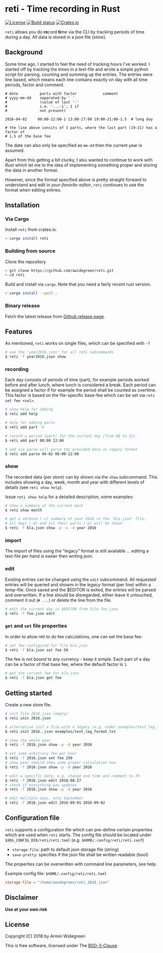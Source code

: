 # reti - Time recording in Rust

[![License](https://img.shields.io/badge/license-BSD--3--Clause-blue)](LICENSE)
[![Build status](https://github.com/awidegreen/reti/workflows/Rust/badge.svg)](https://github.com/awidegreen/reti/actions)
[![Crates.io](https://img.shields.io/crates/v/reti.svg)](https://crates.io/crates/reti)

`reti` allows you do **re**cord **ti**me via the CLI by tracking periods of time
during a day. All data is stored in a json file (*store*).

## Background

Some time ago, I started to feel the need of tracking hours I've worked.
I started off by tracking the times in a text-file and wrote a simple python
script for parsing, counting and summing up the entries. The entries were line
based, which means each line contains exactly on day with all time periods,
factor and comment.

```
# date          parts with factor            comment
# yyyy-mm-dd    separated by ' '
#               (value of last '-'
#               i.e. '...-1', 1 if
#               not present)

2016-04-02     08:00-12:00-1 13:00-17:00 19:00-21:00-1.5  # long day

# the line above consits of 3 parts, where the last part (19-21) has a factor of
# 1.5 of the base fee
```
The date can also only be specified as `mm-dd` then the current year is assumed.

Apart from this getting a bit clunky, I also wanted to continue to work with
*Rust* which let me to the idea of implementing something proper and storing the
data in another format.

However, since the format specified above is pretty straight forward to
understand and edit in *your-favorite-editor*, `reti` continues to use the format
when editing entries.

## Installation

### Via Cargo

Install `reti` from crates.io.

```sh
> cargo install reti
```

### Building from source

Clone the repository

```sh
> git clone https://github.com/awidegreen/reti.git
> cd reti
```
Build and install via `cargo`. Note that you need a fairly recent rust version.

```sh
> cargo install --path .
```

### Binary release

Fetch the latest release from [Github release page](https://github.com/awidegreen/reti/releases).

## Features

As mentioned, `reti` works on single files, which can be specified with `-f`

```sh
# use the 'year2016.json' for all reti subcommands
$ reti -f year2016.json show
```

### recording

Each day consists of periods of time (part), for example periods worked before
and after lunch, where lunch is considered a break. Each period can be assigned
a factor if for example the period shall be counted as overtime. This factor is
based on the file-specific base-fee which can be set via `reti set fee <val>`.

```sh
# show help for adding
$ reti add help

# help for adding parts
$ reti add part -h

# record a period (part) for the current day (from 08 to 12).
$ reti add part 08:00 12:00

# add via parse will parse the provided data as legacy format
$ reti add parse 04-02 08:00-12:00

```

### show

The recorded data (per *store*) can by shown via the `show` subcommand. This
includes showing a day, week, month and year with different levels of details
(see `reti show help`).

Issue `reti show help` for a detailed description, some examples:

```sh
# show a summary of the current mont
$ reti show month

# get a verbose (-v) summary of year 2016 in the 'bla.json' file.
# all days (-d) and all their parts (-p) will be shown
$ reti -f bla.json show -p -v -d year 2016

```

### import

The import of files using the "legacy" format is still available ... editing a
text-file per hand is easier then writing json.

### edit

Existing entries can be changed using the `edit` subcommand. All requested
entries will be queried and showm in the *legacy* format (per line) within a
temp-file.  Once saved and the $EDITOR is exited, the entries will be parsed
and overwritten. If a line should be disregarded, either leave it untouched,
comment it out (`# ...`) or delete the line from the file.

```sh
# edit the current day in $EDITOR from file foo.json
$ reti -f foo.json edit
```

### `get` and `set` file properties

In order to allow reti to do fee calculations, one can set the base fee:

```sh
# set fee configured for file bla.json
$ reti -f bla.json set fee 50
```
The fee is not bound to any currency - keep it simple. Each part of a day can be
a factor of that base fee, where the default factor is `1`.

```sh
# get the current fee for bla.json
$ reti -f bla.json get fee
```
## Getting started

Create a new store file.

```sh
# init file 2016.json (empty)
$ reti init 2016.json

# alternative init a file with a legacy (e.g. under examples/test_leg_format.txt)
$ reti init 2016..json examples/test_leg_format.txt

# show the whole year
$ reti -f 2016.json show -p -d year 2016

# set some arbitrary fee per hour
$ reti -f 2016.json set fee 250
# show year should show some proper calculation now
$ reti -f 2016.json show -p -d year 2016

# edit a specific date, e.g. change end time and comment to 3h
$ reti -f 2016.json edit 2016-08-27
# check if everything was updates
$ reti -f 2016.json show -p -d year 2016

# edit mulitple days, only September
$ reti -f 2016.json edit 2016-09-01 2016-09-02
```

## Configuration file

`reti` supports a configuration file which can pre-define certain properties
which are used when `reti` starts. The config file should be located under
`$XDG_CONFIG_DIR/reti/reti.toml` (e.g. `$HOME/.config/reti/reti.conf`)

* `storage-file`: path to default json storage file (string)
* `save-pretty`: specifies if the json file shall be written readable (bool)

The properties can be overwritten with command line parameters, see help.

Example config file: `$HOME/.config/reti/reti.toml`
```toml
storage-file = "/home/awidegreen/reti_2018.json"
```

## Disclaimer

**Use at your own risk**

## License

Copyright (C) 2018 by Armin Widegreen

This is free software, licensed under The [BSD-3-Clause](LICENSE).
